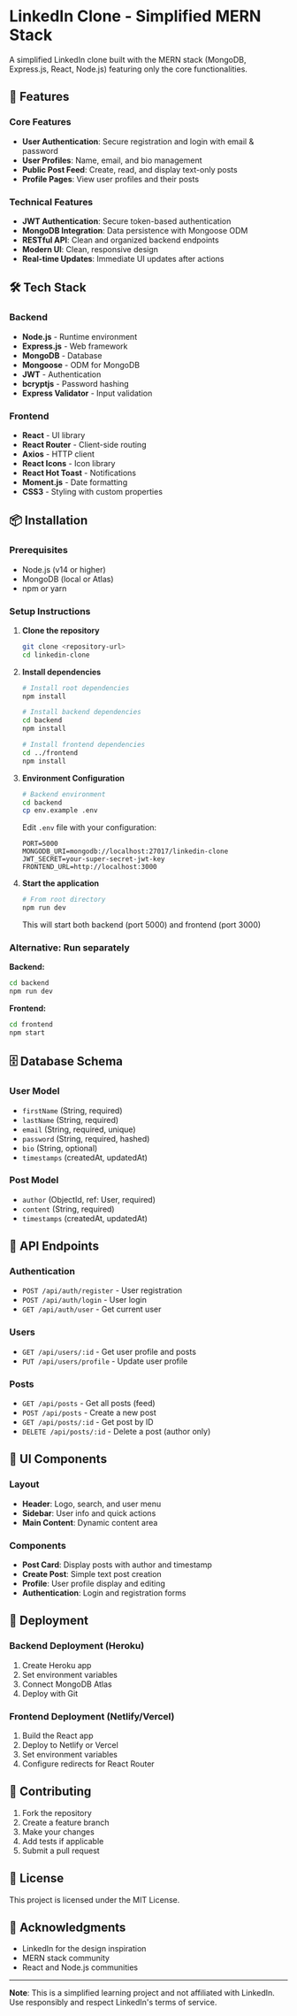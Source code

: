 # LinkedIn Clone - Simplified MERN Stack

A simplified LinkedIn clone built with the MERN stack (MongoDB, Express.js, React, Node.js) featuring only the core functionalities.

## 🚀 Features

### Core Features
- **User Authentication**: Secure registration and login with email & password
- **User Profiles**: Name, email, and bio management
- **Public Post Feed**: Create, read, and display text-only posts
- **Profile Pages**: View user profiles and their posts

### Technical Features
- **JWT Authentication**: Secure token-based authentication
- **MongoDB Integration**: Data persistence with Mongoose ODM
- **RESTful API**: Clean and organized backend endpoints
- **Modern UI**: Clean, responsive design
- **Real-time Updates**: Immediate UI updates after actions

## 🛠️ Tech Stack

### Backend
- **Node.js** - Runtime environment
- **Express.js** - Web framework
- **MongoDB** - Database
- **Mongoose** - ODM for MongoDB
- **JWT** - Authentication
- **bcryptjs** - Password hashing
- **Express Validator** - Input validation

### Frontend
- **React** - UI library
- **React Router** - Client-side routing
- **Axios** - HTTP client
- **React Icons** - Icon library
- **React Hot Toast** - Notifications
- **Moment.js** - Date formatting
- **CSS3** - Styling with custom properties

## 📦 Installation

### Prerequisites
- Node.js (v14 or higher)
- MongoDB (local or Atlas)
- npm or yarn

### Setup Instructions

1. **Clone the repository**
   ```bash
   git clone <repository-url>
   cd linkedin-clone
   ```

2. **Install dependencies**
   ```bash
   # Install root dependencies
   npm install
   
   # Install backend dependencies
   cd backend
   npm install
   
   # Install frontend dependencies
   cd ../frontend
   npm install
   ```

3. **Environment Configuration**
   ```bash
   # Backend environment
   cd backend
   cp env.example .env
   ```
   
   Edit `.env` file with your configuration:
   ```env
   PORT=5000
   MONGODB_URI=mongodb://localhost:27017/linkedin-clone
   JWT_SECRET=your-super-secret-jwt-key
   FRONTEND_URL=http://localhost:3000
   ```

4. **Start the application**
   ```bash
   # From root directory
   npm run dev
   ```
   
   This will start both backend (port 5000) and frontend (port 3000)

### Alternative: Run separately

**Backend:**
```bash
cd backend
npm run dev
```

**Frontend:**
```bash
cd frontend
npm start
```

## 🗄️ Database Schema

### User Model
- `firstName` (String, required)
- `lastName` (String, required)
- `email` (String, required, unique)
- `password` (String, required, hashed)
- `bio` (String, optional)
- `timestamps` (createdAt, updatedAt)

### Post Model
- `author` (ObjectId, ref: User, required)
- `content` (String, required)
- `timestamps` (createdAt, updatedAt)

## 🔧 API Endpoints

### Authentication
- `POST /api/auth/register` - User registration
- `POST /api/auth/login` - User login
- `GET /api/auth/user` - Get current user

### Users
- `GET /api/users/:id` - Get user profile and posts
- `PUT /api/users/profile` - Update user profile

### Posts
- `GET /api/posts` - Get all posts (feed)
- `POST /api/posts` - Create a new post
- `GET /api/posts/:id` - Get post by ID
- `DELETE /api/posts/:id` - Delete a post (author only)

## 🎨 UI Components

### Layout
- **Header**: Logo, search, and user menu
- **Sidebar**: User info and quick actions
- **Main Content**: Dynamic content area

### Components
- **Post Card**: Display posts with author and timestamp
- **Create Post**: Simple text post creation
- **Profile**: User profile display and editing
- **Authentication**: Login and registration forms

## 🚀 Deployment

### Backend Deployment (Heroku)
1. Create Heroku app
2. Set environment variables
3. Connect MongoDB Atlas
4. Deploy with Git

### Frontend Deployment (Netlify/Vercel)
1. Build the React app
2. Deploy to Netlify or Vercel
3. Set environment variables
4. Configure redirects for React Router

## 🤝 Contributing

1. Fork the repository
2. Create a feature branch
3. Make your changes
4. Add tests if applicable
5. Submit a pull request

## 📝 License

This project is licensed under the MIT License.

## 🙏 Acknowledgments

- LinkedIn for the design inspiration
- MERN stack community
- React and Node.js communities

---

**Note**: This is a simplified learning project and not affiliated with LinkedIn. Use responsibly and respect LinkedIn's terms of service. 